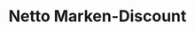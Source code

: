---
title: "Netto Marken-Discount"
url: /peine/netto-marken-discount-kunzendorfer-strasse/
shop: Supermarkt
---